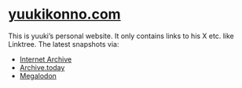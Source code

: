 # [yuukikonno.com](https://yuukikonno.com/)

This is yuuki’s personal website.  It only contains links to his X etc. like
Linktree.  The latest snapshots via:

* [Internet Archive](https://web.archive.org/web/20231104131102/https://yuukikonno.com/)
* [Archive.today](http://archive.today/2023.11.04-131112/https://yuukikonno.com/)
* [Megalodon](https://megalodon.jp/2023-1104-2211-06/https://yuukikonno.com:443/)
